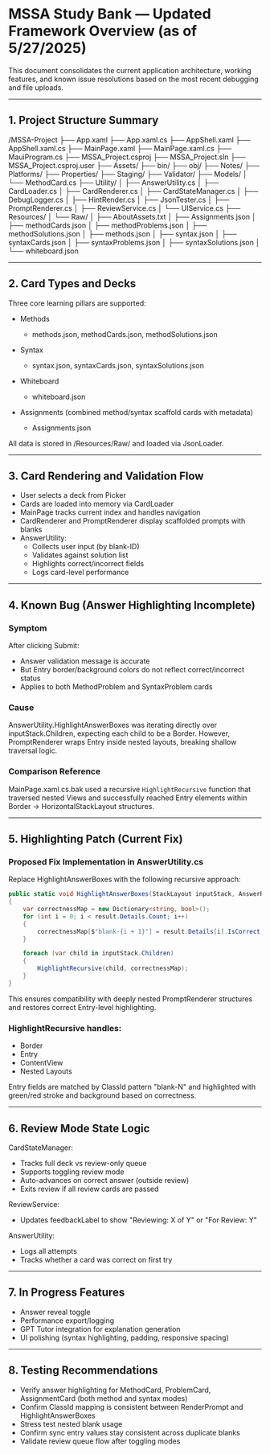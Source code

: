 ﻿# MSSA Study Bank — Updated Framework Overview (as of 5/27/2025)

This document consolidates the current application architecture, working features, and known issue resolutions based on the most recent debugging and file uploads.

---

## 1. Project Structure Summary

/MSSA-Project
├── App.xaml
├── App.xaml.cs
├── AppShell.xaml
├── AppShell.xaml.cs
├── MainPage.xaml
├── MainPage.xaml.cs
├── MauiProgram.cs
├── MSSA_Project.csproj
├── MSSA_Project.sln
├── MSSA_Project.csproj.user
├── Assets/
├── bin/
├── obj/
├── Notes/
├── Platforms/
├── Properties/
├── Staging/
├── Validator/
├── Models/
│   └── MethodCard.cs
├── Utility/
│   ├── AnswerUtility.cs
│   ├── CardLoader.cs
│   ├── CardRenderer.cs
│   ├── CardStateManager.cs
│   ├── DebugLogger.cs
│   ├── HintRender.cs
│   ├── JsonTester.cs
│   ├── PromptRenderer.cs
│   ├── ReviewService.cs
│   └── UIService.cs
├── Resources/
│   └── Raw/
│       ├── AboutAssets.txt
│       ├── Assignments.json
│       ├── methodCards.json
│       ├── methodProblems.json
│       ├── methodSolutions.json
│       ├── methods.json
│       ├── syntax.json
│       ├── syntaxCards.json
│       ├── syntaxProblems.json
│       ├── syntaxSolutions.json
│       └── whiteboard.json

---

## 2. Card Types and Decks

Three core learning pillars are supported:

- Methods
  - methods.json, methodCards.json, methodSolutions.json

- Syntax
  - syntax.json, syntaxCards.json, syntaxSolutions.json

- Whiteboard
  - whiteboard.json

- Assignments (combined method/syntax scaffold cards with metadata)
  - Assignments.json

All data is stored in /Resources/Raw/ and loaded via JsonLoader.

---

## 3. Card Rendering and Validation Flow

- User selects a deck from Picker
- Cards are loaded into memory via CardLoader
- MainPage tracks current index and handles navigation
- CardRenderer and PromptRenderer display scaffolded prompts with blanks
- AnswerUtility:
  - Collects user input (by blank-ID)
  - Validates against solution list
  - Highlights correct/incorrect fields
  - Logs card-level performance

---

## 4. Known Bug (Answer Highlighting Incomplete)

### Symptom
After clicking Submit:
- Answer validation message is accurate
- But Entry border/background colors do not reflect correct/incorrect status
- Applies to both MethodProblem and SyntaxProblem cards

### Cause
AnswerUtility.HighlightAnswerBoxes was iterating directly over inputStack.Children, expecting each child to be a Border. However, PromptRenderer wraps Entry inside nested layouts, breaking shallow traversal logic.

### Comparison Reference
MainPage.xaml.cs.bak used a recursive `HighlightRecursive` function that traversed nested Views and successfully reached Entry elements within Border → HorizontalStackLayout structures.

---

## 5. Highlighting Patch (Current Fix)

### Proposed Fix Implementation in AnswerUtility.cs

Replace HighlightAnswerBoxes with the following recursive approach:

```csharp
public static void HighlightAnswerBoxes(StackLayout inputStack, AnswerResult result)
{
    var correctnessMap = new Dictionary<string, bool>();
    for (int i = 0; i < result.Details.Count; i++)
    {
        correctnessMap[$"blank-{i + 1}"] = result.Details[i].IsCorrect;
    }

    foreach (var child in inputStack.Children)
    {
        HighlightRecursive(child, correctnessMap);
    }
}
````

This ensures compatibility with deeply nested PromptRenderer structures and restores correct Entry-level highlighting.

### HighlightRecursive handles:

* Border
* Entry
* ContentView
* Nested Layouts

Entry fields are matched by ClassId pattern "blank-N" and highlighted with green/red stroke and background based on correctness.

---

## 6. Review Mode State Logic

CardStateManager:

* Tracks full deck vs review-only queue
* Supports toggling review mode
* Auto-advances on correct answer (outside review)
* Exits review if all review cards are passed

ReviewService:

* Updates feedbackLabel to show "Reviewing: X of Y" or "For Review: Y"

AnswerUtility:

* Logs all attempts
* Tracks whether a card was correct on first try

---

## 7. In Progress Features

* Answer reveal toggle
* Performance export/logging
* GPT Tutor integration for explanation generation
* UI polishing (syntax highlighting, padding, responsive spacing)

---

## 8. Testing Recommendations

* Verify answer highlighting for MethodCard, ProblemCard, AssignmentCard (both method and syntax modes)
* Confirm ClassId mapping is consistent between RenderPrompt and HighlightAnswerBoxes
* Stress test nested blank usage
* Confirm sync entry values stay consistent across duplicate blanks
* Validate review queue flow after toggling modes


